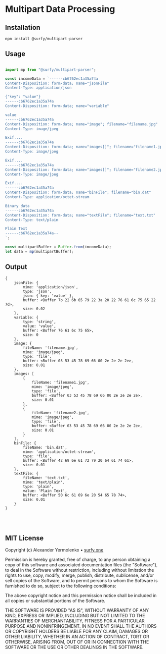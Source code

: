 # Multipart Data Processing

## Installation

```
npm install @surfy/multipart-parser
```

## Usage

```js

import mp from "@surfy/multipart-parser";

const incomeData = `------cb6762ec1a35a74a
Content-Disposition: form-data; name="jsonFile"
Content-Type: application/json

{"key": "value"}
------cb6762ec1a35a74a
Content-Disposition: form-data; name="variable"

value
------cb6762ec1a35a74a
Content-Disposition: form-data; name="image"; filename="filename.jpg"
Content-Type: image/jpeg

Exif....
------cb6762ec1a35a74a
Content-Disposition: form-data; name="images[]"; filename="filename1.jpg"
Content-Type: image/jpeg

Exif....
------cb6762ec1a35a74a
Content-Disposition: form-data; name="images[]"; filename="filename2.jpg"
Content-Type: image/jpeg

Exif....
------cb6762ec1a35a74a
Content-Disposition: form-data; name="binFile"; filename="bin.dat"
Content-Type: application/octet-stream

Binary data
------cb6762ec1a35a74a
Content-Disposition: form-data; name="textFile"; filename="text.txt"
Content-Type: text/plain

Plain Text
------cb6762ec1a35a74a--
`;

const multipartBuffer = Buffer.from(incomeData);
let data = mp(multipartBuffer);

```

## Output
```
{
	jsonFile: {
		mime: 'application/json',
		type: 'json',
		json: { key: 'value' },
		buffer: <Buffer 7b 22 6b 65 79 22 3a 20 22 76 61 6c 75 65 22 7d>,
		size: 0.02
	},
	variable: {
		type: 'string',
		value: 'value',
		buffer: <Buffer 76 61 6c 75 65>,
		size: 0
	},
	image: {
		fileName: 'filename.jpg',
		mime: 'image/jpeg',
		type: 'file',
		buffer: <Buffer 03 53 45 78 69 66 00 2e 2e 2e 2e>,
		size: 0.01
	},
	images: [
		{
			fileName: 'filename1.jpg',
			mime: 'image/jpeg',
			type: 'file',
			buffer: <Buffer 03 53 45 78 69 66 00 2e 2e 2e 2e>,
			size: 0.01
		},
		{
			fileName: 'filename2.jpg',
			mime: 'image/jpeg',
			type: 'file',
			buffer: <Buffer 03 53 45 78 69 66 00 2e 2e 2e 2e>,
			size: 0.01
		}
	],
	binFile: {
		fileName: 'bin.dat',
		mime: 'application/octet-stream',
		type: 'file',
		buffer: <Buffer 42 69 6e 61 72 79 20 64 61 74 61>,
		size: 0.01
	},
	textFile: {
		fileName: 'text.txt',
		mime: 'text/plain',
		type: 'plain',
		value: 'Plain Text',
		buffer: <Buffer 50 6c 61 69 6e 20 54 65 78 74>,
		size: 0.01
	}
}
```

<br />
<br />

## MIT License

Copyright (c) Alexander Yermolenko • [surfy.one](https://surfy.one)

Permission is hereby granted, free of charge, to any person obtaining a copy
of this software and associated documentation files (the "Software"), to deal
in the Software without restriction, including without limitation the rights
to use, copy, modify, merge, publish, distribute, sublicense, and/or sell
copies of the Software, and to permit persons to whom the Software is
furnished to do so, subject to the following conditions:

The above copyright notice and this permission notice shall be included in all
copies or substantial portions of the Software.

THE SOFTWARE IS PROVIDED "AS IS", WITHOUT WARRANTY OF ANY KIND, EXPRESS OR
IMPLIED, INCLUDING BUT NOT LIMITED TO THE WARRANTIES OF MERCHANTABILITY,
FITNESS FOR A PARTICULAR PURPOSE AND NONINFRINGEMENT. IN NO EVENT SHALL THE
AUTHORS OR COPYRIGHT HOLDERS BE LIABLE FOR ANY CLAIM, DAMAGES OR OTHER
LIABILITY, WHETHER IN AN ACTION OF CONTRACT, TORT OR OTHERWISE, ARISING FROM,
OUT OF OR IN CONNECTION WITH THE SOFTWARE OR THE USE OR OTHER DEALINGS IN THE
SOFTWARE.